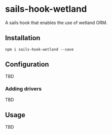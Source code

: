 # sails-hook-wetland
A sails hook that enables the use of wetland ORM.

## Installation
`npm i sails-hook-wetland --save`

## Configuration
TBD

### Adding drivers
TBD

## Usage
TBD

